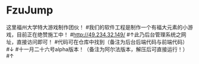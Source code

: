 # FzuJump
这里福州大学特大游戏制作团伙！
#我们的软件工程是制作一个有福大元素的小游戏，目前正在绝赞施工中！
#http://49.234.32.149/
#↑此乃后台管理系统之网址，直接访问即可！
#代码可在仓库中找到（备注为后台后端代码与前端代码）
#↓
#十一月二十六号alpha版本！（备注为阿尔法版本，解压后可直接运行！）
#↑
